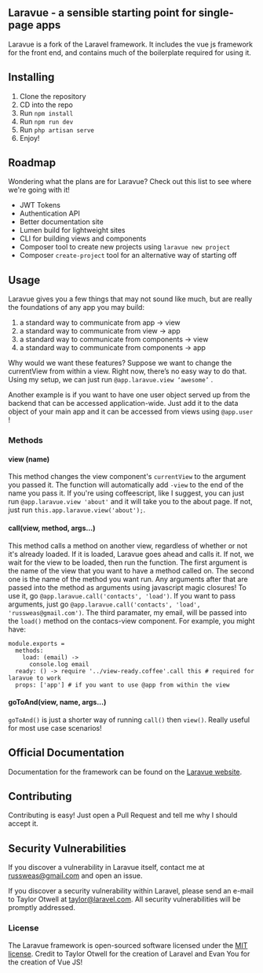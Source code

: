 ## Laravue - a sensible starting point for single-page apps

Laravue is a fork of the Laravel framework. It includes the vue js
framework for the front end, and contains much of the boilerplate
required for using it.

## Installing

1. Clone the repository
2. CD into the repo
3. Run `npm install`
4. Run `npm run dev`
5. Run `php artisan serve`
6. Enjoy!

## Roadmap

Wondering what the plans are for Laravue? Check out this list to see where we're going with it!

- JWT Tokens
- Authentication API
- Better documentation site
- Lumen build for lightweight sites
- CLI for building views and components
- Composer tool to create new projects using `laravue new project`
- Composer `create-project` tool for an alternative way of starting off


## Usage
Laravue gives you a few things that may not sound like much, but are really the foundations of any app you may build:
1. a standard way to communicate from app -> view
2. a standard way to communicate from view -> app
3. a standard way to communicate from components -> view
4. a standard way to communicate from components -> app

Why would we want these features? Suppose we want to change the currentView from within a view. Right now, there’s no easy way to do that. Using my setup, we can just run `@app.laravue.view ‘awesome’` .

Another example is if you want to have one user object served up from the backend that can be accessed application-wide. Just add it to the data object of your main app and it can be accessed from views using `@app.user` !

### Methods
#### view (name)
This method changes the view component's `currentView` to the argument you passed it. The function will automatically add `-view` to the end of the name you pass it. If you're using coffeescript, like I suggest, you can just run `@app.laravue.view 'about'` and it will take you to the about page. If not, just run `this.app.laravue.view('about');`.

#### call(view, method, args...)
This method calls a method on another view, regardless of whether or not it's already loaded. If it is loaded, Laravue goes ahead and calls it. If not, we wait for the view to be loaded, then run the function. The first argument is the name of the view that you want to have a method called on. The second one is the name of the method you want run. Any arguments after that are passed into the method as arguments using javascript magic closures! To use it, go `@app.laravue.call('contacts', 'load')`. If you want to pass arguments, just go `@app.laravue.call('contacts', 'load', 'russweas@gmail.com')`. The third paramater, my email, will be passed into the `load()` method on the contacs-view component. For example, you might have:
```
module.exports =
  methods:
    load: (email) ->
      console.log email
  ready: () -> require '../view-ready.coffee'.call this # required for laravue to work
  props: ['app'] # if you want to use @app from within the view
```
#### goToAnd(view, name, args...)
`goToAnd()` is just a shorter way of running `call()` then `view()`. Really useful for most use case scenarios!

## Official Documentation

Documentation for the framework can be found on the [Laravue website](http://laravue.github.io/docs).

## Contributing

Contributing is easy! Just open a Pull Request and tell me why I should accept it.

## Security Vulnerabilities

If you discover a vulnerability in Laravue itself, contact me at russweas@gmail.com and open an issue.

If you discover a security vulnerability within Laravel, please send an e-mail to Taylor Otwell at taylor@laravel.com. All security vulnerabilities will be promptly addressed.

### License

The Laravue framework is open-sourced software licensed under the [MIT license](http://opensource.org/licenses/MIT).
Credit to Taylor Otwell for the creation of Laravel and Evan You for the creation of Vue JS!
